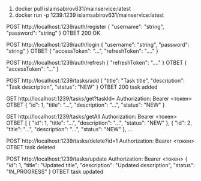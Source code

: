 1. docker pull islamsabirov631/mainservice:latest
2. docker run -p 1239:1239 islamsabirov631/mainservice:latest



POST http://localhost:1239/auth/register
{
  "username": "string",
  "password": "string"
}
ОТВЕТ
200 OK


POST http://localhost:1239/auth/login 
{
  "username": "string",
  "password": "string"
}
ОТВЕТ
{
  "accessToken": "...",
  "refreshToken": "...."
}



POST http://localhost:1239/auth/refresh
{
  "refreshToken": "...."
}
ОТВЕТ
{
  "accessToken": "..."
}




POST http://localhost:1239/tasks/add
{
  "title": "Task title",
  "description": "Task description",
  "status": "NEW"
}
ОТВЕТ
200 task added


GET http://localhost:1239/tasks/get?taskId=
Authorization: Bearer <токен>
ОТВЕТ
{
  "id": 1,
  "title": "...",
  "description": "...",
  "status": "NEW"
}



GET http://localhost:1239/tasks/getAll
Authorization: Bearer <токен>
ОТВЕТ
[
{
  "id": 1,
  "title": "...",
  "description": "...",
  "status": "NEW"
},
{
  "id": 2,
  "title": "...",
  "description": "...",
  "status": "NEW"
},
...



POST http://localhost:1239/tasks/delete?id=1
Authorization: Bearer <токен>
ОТВЕТ
task deleted


POST http://localhost:1239/tasks/update
Authorization: Bearer <токен>
{
  "id": 1,
  "title": "Updated title",
  "description": "Updated description",
  "status": "IN_PROGRESS"
}
ОТВЕТ
task updated




